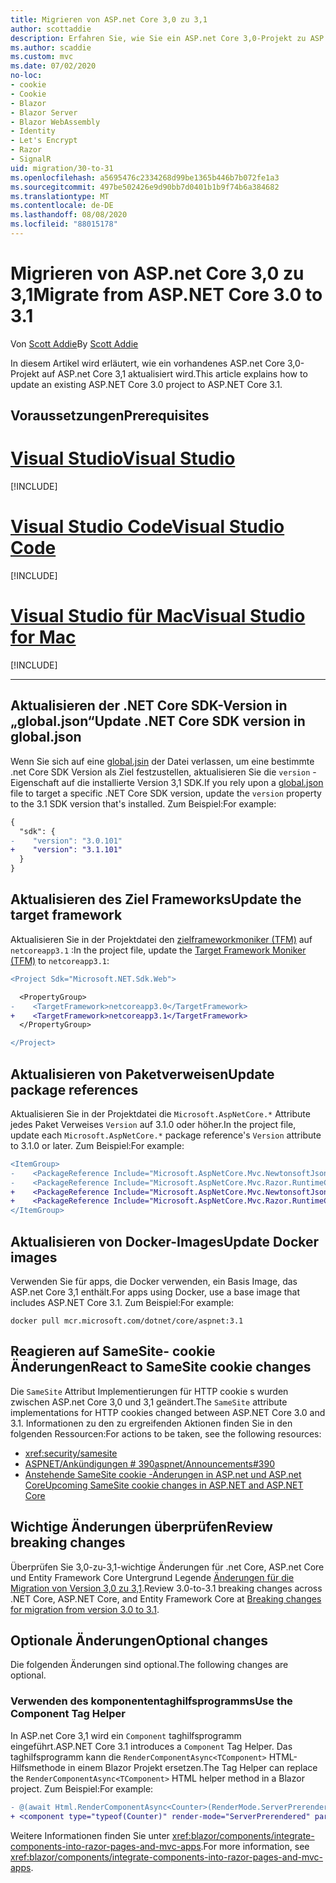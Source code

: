 ```yaml
---
title: Migrieren von ASP.net Core 3,0 zu 3,1
author: scottaddie
description: Erfahren Sie, wie Sie ein ASP.net Core 3,0-Projekt zu ASP.net Core 3,1 migrieren.
ms.author: scaddie
ms.custom: mvc
ms.date: 07/02/2020
no-loc:
- cookie
- Cookie
- Blazor
- Blazor Server
- Blazor WebAssembly
- Identity
- Let's Encrypt
- Razor
- SignalR
uid: migration/30-to-31
ms.openlocfilehash: a5695476c2334268d99be1365b446b7b072fe1a3
ms.sourcegitcommit: 497be502426e9d90bb7d0401b1b9f74b6a384682
ms.translationtype: MT
ms.contentlocale: de-DE
ms.lasthandoff: 08/08/2020
ms.locfileid: "88015178"
---
```

# <a name="migrate-from-aspnet-core-30-to-31"></a><span data-ttu-id="c175a-103">Migrieren von ASP.net Core 3,0 zu 3,1</span><span class="sxs-lookup"><span data-stu-id="c175a-103">Migrate from ASP.NET Core 3.0 to 3.1</span></span>

<span data-ttu-id="c175a-104">Von [Scott Addie](https://github.com/scottaddie)</span><span class="sxs-lookup"><span data-stu-id="c175a-104">By [Scott Addie](https://github.com/scottaddie)</span></span>

<span data-ttu-id="c175a-105">In diesem Artikel wird erläutert, wie ein vorhandenes ASP.net Core 3,0-Projekt auf ASP.net Core 3,1 aktualisiert wird.</span><span class="sxs-lookup"><span data-stu-id="c175a-105">This article explains how to update an existing ASP.NET Core 3.0 project to ASP.NET Core 3.1.</span></span>

## <a name="prerequisites"></a><span data-ttu-id="c175a-106">Voraussetzungen</span><span class="sxs-lookup"><span data-stu-id="c175a-106">Prerequisites</span></span>

# <a name="visual-studio"></a>[<span data-ttu-id="c175a-107">Visual Studio</span><span class="sxs-lookup"><span data-stu-id="c175a-107">Visual Studio</span></span>](#tab/visual-studio)

[!INCLUDE[](~/includes/net-core-prereqs-vs-3.1.md)]

# <a name="visual-studio-code"></a>[<span data-ttu-id="c175a-108">Visual Studio Code</span><span class="sxs-lookup"><span data-stu-id="c175a-108">Visual Studio Code</span></span>](#tab/visual-studio-code)

[!INCLUDE[](~/includes/net-core-prereqs-vsc-3.1.md)]

# <a name="visual-studio-for-mac"></a>[<span data-ttu-id="c175a-109">Visual Studio für Mac</span><span class="sxs-lookup"><span data-stu-id="c175a-109">Visual Studio for Mac</span></span>](#tab/visual-studio-mac)

[!INCLUDE[](~/includes/net-core-prereqs-mac-3.1.md)]

---

## <a name="update-net-core-sdk-version-in-globaljson"></a><span data-ttu-id="c175a-110">Aktualisieren der .NET Core SDK-Version in „global.json“</span><span class="sxs-lookup"><span data-stu-id="c175a-110">Update .NET Core SDK version in global.json</span></span>

<span data-ttu-id="c175a-111">Wenn Sie sich auf eine [global.jsin](/dotnet/core/tools/global-json) der Datei verlassen, um eine bestimmte .net Core SDK Version als Ziel festzustellen, aktualisieren Sie die `version` -Eigenschaft auf die installierte Version 3,1 SDK.</span><span class="sxs-lookup"><span data-stu-id="c175a-111">If you rely upon a [global.json](/dotnet/core/tools/global-json) file to target a specific .NET Core SDK version, update the `version` property to the 3.1 SDK version that's installed.</span></span> <span data-ttu-id="c175a-112">Zum Beispiel:</span><span class="sxs-lookup"><span data-stu-id="c175a-112">For example:</span></span>

```diff
{
  "sdk": {
-    "version": "3.0.101"
+    "version": "3.1.101"
  }
}
```

## <a name="update-the-target-framework"></a><span data-ttu-id="c175a-113">Aktualisieren des Ziel Frameworks</span><span class="sxs-lookup"><span data-stu-id="c175a-113">Update the target framework</span></span>

<span data-ttu-id="c175a-114">Aktualisieren Sie in der Projektdatei den [zielframeworkmoniker (TFM)](/dotnet/standard/frameworks) auf `netcoreapp3.1` :</span><span class="sxs-lookup"><span data-stu-id="c175a-114">In the project file, update the [Target Framework Moniker (TFM)](/dotnet/standard/frameworks) to `netcoreapp3.1`:</span></span>

```diff
<Project Sdk="Microsoft.NET.Sdk.Web">

  <PropertyGroup>
-    <TargetFramework>netcoreapp3.0</TargetFramework>
+    <TargetFramework>netcoreapp3.1</TargetFramework>
  </PropertyGroup>

</Project>
```

## <a name="update-package-references"></a><span data-ttu-id="c175a-115">Aktualisieren von Paketverweisen</span><span class="sxs-lookup"><span data-stu-id="c175a-115">Update package references</span></span>

<span data-ttu-id="c175a-116">Aktualisieren Sie in der Projektdatei die `Microsoft.AspNetCore.*` Attribute jedes Paket Verweises `Version` auf 3.1.0 oder höher.</span><span class="sxs-lookup"><span data-stu-id="c175a-116">In the project file, update each `Microsoft.AspNetCore.*` package reference's `Version` attribute to 3.1.0 or later.</span></span> <span data-ttu-id="c175a-117">Zum Beispiel:</span><span class="sxs-lookup"><span data-stu-id="c175a-117">For example:</span></span>

```diff
<ItemGroup>
-    <PackageReference Include="Microsoft.AspNetCore.Mvc.NewtonsoftJson" Version="3.0.0" />
-    <PackageReference Include="Microsoft.AspNetCore.Mvc.Razor.RuntimeCompilation" Version="3.0.0" Condition="'$(Configuration)' == 'Debug'" />
+    <PackageReference Include="Microsoft.AspNetCore.Mvc.NewtonsoftJson" Version="3.1.1" />
+    <PackageReference Include="Microsoft.AspNetCore.Mvc.Razor.RuntimeCompilation" Version="3.1.1" Condition="'$(Configuration)' == 'Debug'" />
</ItemGroup>
```

## <a name="update-docker-images"></a><span data-ttu-id="c175a-118">Aktualisieren von Docker-Images</span><span class="sxs-lookup"><span data-stu-id="c175a-118">Update Docker images</span></span>

<span data-ttu-id="c175a-119">Verwenden Sie für apps, die Docker verwenden, ein Basis Image, das ASP.net Core 3,1 enthält.</span><span class="sxs-lookup"><span data-stu-id="c175a-119">For apps using Docker, use a base image that includes ASP.NET Core 3.1.</span></span> <span data-ttu-id="c175a-120">Zum Beispiel:</span><span class="sxs-lookup"><span data-stu-id="c175a-120">For example:</span></span>

```console
docker pull mcr.microsoft.com/dotnet/core/aspnet:3.1
```

## <a name="react-to-samesite-no-loccookie-changes"></a><span data-ttu-id="c175a-121">Reagieren auf SameSite- cookie Änderungen</span><span class="sxs-lookup"><span data-stu-id="c175a-121">React to SameSite cookie changes</span></span>

<span data-ttu-id="c175a-122">Die `SameSite` Attribut Implementierungen für HTTP cookie s wurden zwischen ASP.net Core 3,0 und 3,1 geändert.</span><span class="sxs-lookup"><span data-stu-id="c175a-122">The `SameSite` attribute implementations for HTTP cookies changed between ASP.NET Core 3.0 and 3.1.</span></span> <span data-ttu-id="c175a-123">Informationen zu den zu ergreifenden Aktionen finden Sie in den folgenden Ressourcen:</span><span class="sxs-lookup"><span data-stu-id="c175a-123">For actions to be taken, see the following resources:</span></span>

* <xref:security/samesite>
* [<span data-ttu-id="c175a-124">ASPNET/Ankündigungen # 390</span><span class="sxs-lookup"><span data-stu-id="c175a-124">aspnet/Announcements#390</span></span>](https://github.com/aspnet/Announcements/issues/390)
* <span data-ttu-id="c175a-125">[Anstehende SameSite cookie -Änderungen in ASP.net und ASP.net Core](https://devblogs.microsoft.com/aspnet/upcoming-samesite-cookie-changes-in-asp-net-and-asp-net-core/)</span><span class="sxs-lookup"><span data-stu-id="c175a-125">[Upcoming SameSite cookie changes in ASP.NET and ASP.NET Core](https://devblogs.microsoft.com/aspnet/upcoming-samesite-cookie-changes-in-asp-net-and-asp-net-core/)</span></span>

## <a name="review-breaking-changes"></a><span data-ttu-id="c175a-126">Wichtige Änderungen überprüfen</span><span class="sxs-lookup"><span data-stu-id="c175a-126">Review breaking changes</span></span>

<span data-ttu-id="c175a-127">Überprüfen Sie 3,0-zu-3,1-wichtige Änderungen für .net Core, ASP.net Core und Entity Framework Core Untergrund Legende [Änderungen für die Migration von Version 3,0 zu 3,1](/dotnet/core/compatibility/3.0-3.1).</span><span class="sxs-lookup"><span data-stu-id="c175a-127">Review 3.0-to-3.1 breaking changes across .NET Core, ASP.NET Core, and Entity Framework Core at [Breaking changes for migration from version 3.0 to 3.1](/dotnet/core/compatibility/3.0-3.1).</span></span>

## <a name="optional-changes"></a><span data-ttu-id="c175a-128">Optionale Änderungen</span><span class="sxs-lookup"><span data-stu-id="c175a-128">Optional changes</span></span>

<span data-ttu-id="c175a-129">Die folgenden Änderungen sind optional.</span><span class="sxs-lookup"><span data-stu-id="c175a-129">The following changes are optional.</span></span>

### <a name="use-the-component-tag-helper"></a><span data-ttu-id="c175a-130">Verwenden des komponententaghilfsprogramms</span><span class="sxs-lookup"><span data-stu-id="c175a-130">Use the Component Tag Helper</span></span>

<span data-ttu-id="c175a-131">In ASP.net Core 3,1 wird ein `Component` taghilfsprogramm eingeführt.</span><span class="sxs-lookup"><span data-stu-id="c175a-131">ASP.NET Core 3.1 introduces a `Component` Tag Helper.</span></span> <span data-ttu-id="c175a-132">Das taghilfsprogramm kann die `RenderComponentAsync<TComponent>` HTML-Hilfsmethode in einem Blazor Projekt ersetzen.</span><span class="sxs-lookup"><span data-stu-id="c175a-132">The Tag Helper can replace the `RenderComponentAsync<TComponent>` HTML helper method in a Blazor project.</span></span> <span data-ttu-id="c175a-133">Zum Beispiel:</span><span class="sxs-lookup"><span data-stu-id="c175a-133">For example:</span></span>

```diff
- @(await Html.RenderComponentAsync<Counter>(RenderMode.ServerPrerendered, new { IncrementAmount = 10 }))
+ <component type="typeof(Counter)" render-mode="ServerPrerendered" param-IncrementAmount="10" />
```

<span data-ttu-id="c175a-134">Weitere Informationen finden Sie unter <xref:blazor/components/integrate-components-into-razor-pages-and-mvc-apps>.</span><span class="sxs-lookup"><span data-stu-id="c175a-134">For more information, see <xref:blazor/components/integrate-components-into-razor-pages-and-mvc-apps>.</span></span>
